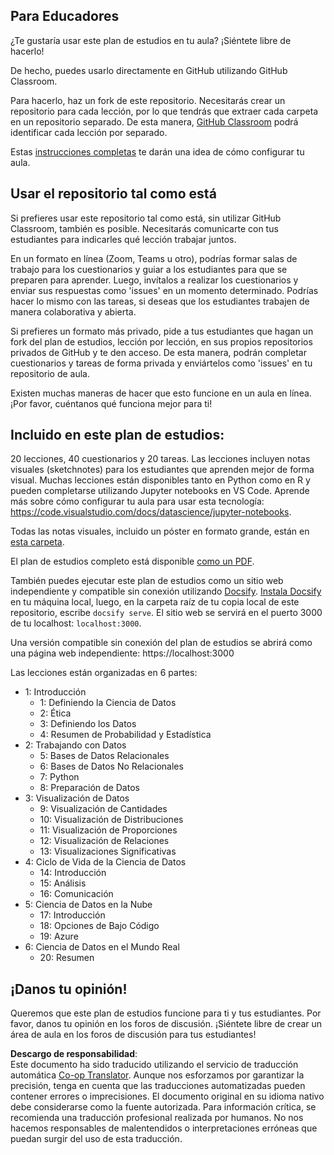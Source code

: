 <!--
CO_OP_TRANSLATOR_METADATA:
{
  "original_hash": "87f157ea00d36c1d12c14390d9852b50",
  "translation_date": "2025-08-23T23:17:26+00:00",
  "source_file": "for-teachers.md",
  "language_code": "es"
}
-->
## Para Educadores

¿Te gustaría usar este plan de estudios en tu aula? ¡Siéntete libre de hacerlo!

De hecho, puedes usarlo directamente en GitHub utilizando GitHub Classroom.

Para hacerlo, haz un fork de este repositorio. Necesitarás crear un repositorio para cada lección, por lo que tendrás que extraer cada carpeta en un repositorio separado. De esta manera, [GitHub Classroom](https://classroom.github.com/classrooms) podrá identificar cada lección por separado.

Estas [instrucciones completas](https://github.blog/2020-03-18-set-up-your-digital-classroom-with-github-classroom/) te darán una idea de cómo configurar tu aula.

## Usar el repositorio tal como está

Si prefieres usar este repositorio tal como está, sin utilizar GitHub Classroom, también es posible. Necesitarás comunicarte con tus estudiantes para indicarles qué lección trabajar juntos.

En un formato en línea (Zoom, Teams u otro), podrías formar salas de trabajo para los cuestionarios y guiar a los estudiantes para que se preparen para aprender. Luego, invítalos a realizar los cuestionarios y enviar sus respuestas como 'issues' en un momento determinado. Podrías hacer lo mismo con las tareas, si deseas que los estudiantes trabajen de manera colaborativa y abierta.

Si prefieres un formato más privado, pide a tus estudiantes que hagan un fork del plan de estudios, lección por lección, en sus propios repositorios privados de GitHub y te den acceso. De esta manera, podrán completar cuestionarios y tareas de forma privada y enviártelos como 'issues' en tu repositorio de aula.

Existen muchas maneras de hacer que esto funcione en un aula en línea. ¡Por favor, cuéntanos qué funciona mejor para ti!

## Incluido en este plan de estudios:

20 lecciones, 40 cuestionarios y 20 tareas. Las lecciones incluyen notas visuales (sketchnotes) para los estudiantes que aprenden mejor de forma visual. Muchas lecciones están disponibles tanto en Python como en R y pueden completarse utilizando Jupyter notebooks en VS Code. Aprende más sobre cómo configurar tu aula para usar esta tecnología: https://code.visualstudio.com/docs/datascience/jupyter-notebooks.

Todas las notas visuales, incluido un póster en formato grande, están en [esta carpeta](../../sketchnotes).

El plan de estudios completo está disponible [como un PDF](../../pdf/readme.pdf).

También puedes ejecutar este plan de estudios como un sitio web independiente y compatible sin conexión utilizando [Docsify](https://docsify.js.org/#/). [Instala Docsify](https://docsify.js.org/#/quickstart) en tu máquina local, luego, en la carpeta raíz de tu copia local de este repositorio, escribe `docsify serve`. El sitio web se servirá en el puerto 3000 de tu localhost: `localhost:3000`.

Una versión compatible sin conexión del plan de estudios se abrirá como una página web independiente: https://localhost:3000

Las lecciones están organizadas en 6 partes:

- 1: Introducción
    - 1: Definiendo la Ciencia de Datos
    - 2: Ética
    - 3: Definiendo los Datos
    - 4: Resumen de Probabilidad y Estadística
- 2: Trabajando con Datos
    - 5: Bases de Datos Relacionales
    - 6: Bases de Datos No Relacionales
    - 7: Python
    - 8: Preparación de Datos
- 3: Visualización de Datos
    - 9: Visualización de Cantidades
    - 10: Visualización de Distribuciones
    - 11: Visualización de Proporciones
    - 12: Visualización de Relaciones
    - 13: Visualizaciones Significativas
- 4: Ciclo de Vida de la Ciencia de Datos
    - 14: Introducción
    - 15: Análisis
    - 16: Comunicación
- 5: Ciencia de Datos en la Nube
    - 17: Introducción
    - 18: Opciones de Bajo Código
    - 19: Azure
- 6: Ciencia de Datos en el Mundo Real
    - 20: Resumen

## ¡Danos tu opinión!

Queremos que este plan de estudios funcione para ti y tus estudiantes. Por favor, danos tu opinión en los foros de discusión. ¡Siéntete libre de crear un área de aula en los foros de discusión para tus estudiantes!

**Descargo de responsabilidad**:  
Este documento ha sido traducido utilizando el servicio de traducción automática [Co-op Translator](https://github.com/Azure/co-op-translator). Aunque nos esforzamos por garantizar la precisión, tenga en cuenta que las traducciones automatizadas pueden contener errores o imprecisiones. El documento original en su idioma nativo debe considerarse como la fuente autorizada. Para información crítica, se recomienda una traducción profesional realizada por humanos. No nos hacemos responsables de malentendidos o interpretaciones erróneas que puedan surgir del uso de esta traducción.